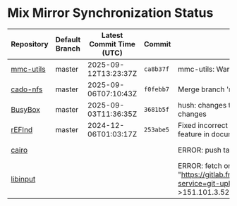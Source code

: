 # Mix Mirror Synchronization Status

| Repository | Default Branch | Latest Commit Time (UTC) | Commit | Message | Last Synced |
|---|---|---|---|---|---|
| [mmc-utils](git@github.com:mix-mirror/mmc-utils.git) | master | 2025-09-12T13:23:37Z | `ca8b37f` | mmc-utils: Warn during rpmb read-counter on expiry | 2025-09-22T11:21:57Z |
| [cado-nfs](git@github.com:mix-mirror/cado-nfs.git) | master | 2025-09-06T07:10:43Z | `f0febb7` | Merge branch 'merge-github' into 'master' | 2025-09-22T11:22:12Z |
| [BusyBox](git@github.com:mix-mirror/busybox.git) | master | 2025-09-03T11:36:35Z | `3681b5f` | hush: changes to comments and whitespace, no code changes | 2025-09-22T11:22:11Z |
| [rEFInd](git@github.com:mix-mirror/rEFInd.git) | master | 2024-12-06T01:03:17Z | `253abe5` | Fixed incorrect terminology about the Windows fast startup feature in documentation | 2025-09-22T11:22:01Z |
| [cairo](git@github.com:mix-mirror/cairo.git) |  |  |  | ERROR: push target: EOF | 2025-09-22T11:30:32Z |
| [libinput](git@github.com:mix-mirror/libinput.git) |  |  |  | ERROR: fetch origin: Get "https://gitlab.freedesktop.org/libinput/libinput.git/info/refs?service=git-upload-pack": read tcp 10.1.0.149:56072->151.101.3.52:443: read: connection reset by peer | 2025-09-22T11:21:57Z |
